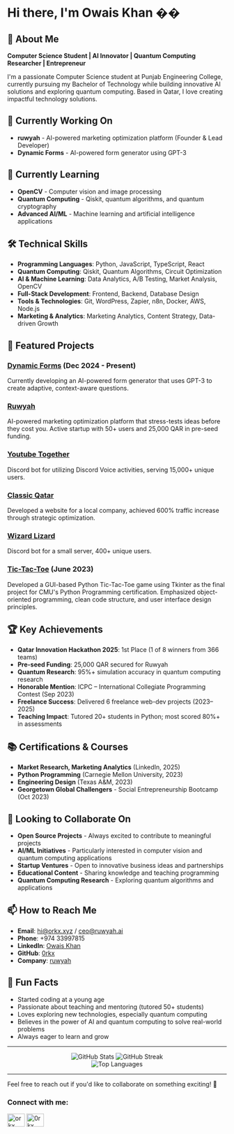# Hi there, I'm Owais  Khan ��

## 🚀 About Me
**Computer Science Student | AI Innovator | Quantum Computing Researcher | Entrepreneur**

I'm a passionate Computer Science student at Punjab Engineering College, currently pursuing my Bachelor of Technology while building innovative AI solutions and exploring quantum computing. Based in Qatar, I love creating impactful technology solutions.


## 🔭 Currently Working On
- **ruwyah** - AI-powered marketing optimization platform (Founder & Lead Developer)
- **Dynamic Forms** - AI-powered form generator using GPT-3

## 🌱 Currently Learning
- **OpenCV** - Computer vision and image processing
- **Quantum Computing** - Qiskit, quantum algorithms, and quantum cryptography
- **Advanced AI/ML** - Machine learning and artificial intelligence applications


## 🛠️ Technical Skills
- **Programming Languages**: Python, JavaScript, TypeScript, React
- **Quantum Computing**: Qiskit, Quantum Algorithms, Circuit Optimization
- **AI & Machine Learning**: Data Analytics, A/B Testing, Market Analysis, OpenCV
- **Full-Stack Development**: Frontend, Backend, Database Design
- **Tools & Technologies**: Git, WordPress, Zapier, n8n, Docker, AWS, Node.js
- **Marketing & Analytics**: Marketing Analytics, Content Strategy, Data-driven Growth

## 🚀 Featured Projects

### [Dynamic Forms](https://github.com/0rkx/Dynamic-Forms) (Dec 2024 - Present)
Currently developing an AI-powered form generator that uses GPT-3 to create adaptive, context-aware questions.

### [Ruwyah](https://ruwyah.ai)
AI-powered marketing optimization platform that stress-tests ideas before they cost you. Active startup with 50+ users and 25,000 QAR in pre-seed funding.

### [Youtube Together](https://github.com/0rkx/Wizard_Lizard)
Discord bot for utilizing Discord Voice activities, serving 15,000+ unique users.

### [Classic Qatar](https://classicqatar.net)
Developed a website for a local company, achieved 600% traffic increase through strategic optimization.

### [Wizard Lizard](https://github.com/0rkx/Wizard_Lizard)
Discord bot for a small server, 400+ unique users.

### [Tic-Tac-Toe](https://github.com/0rkx/Tic-Tac-Toe) (June 2023)
Developed a GUI-based Python Tic-Tac-Toe game using Tkinter as the final project for CMU's Python Programming certification. Emphasized object-oriented programming, clean code structure, and user interface design principles.

## 🏆 Key Achievements
- **Qatar Innovation Hackathon 2025**: 1st Place (1 of 8 winners from 366 teams)
- **Pre-seed Funding**: 25,000 QAR secured for Ruwyah
- **Quantum Research**: 95%+ simulation accuracy in quantum computing research
- **Honorable Mention**: ICPC – International Collegiate Programming Contest (Sep 2023)
- **Freelance Success**: Delivered 6 freelance web-dev projects (2023–2025)
- **Teaching Impact**: Tutored 20+ students in Python; most scored 80%+ in assessments

## 📚 Certifications & Courses
- **Market Research, Marketing Analytics** (LinkedIn, 2025)
- **Python Programming** (Carnegie Mellon University, 2023)
- **Engineering Design** (Texas A&M, 2023)
- **Georgetown Global Challengers** - Social Entrepreneurship Bootcamp (Oct 2023)

## 🤝 Looking to Collaborate On
- **Open Source Projects** - Always excited to contribute to meaningful projects
- **AI/ML Initiatives** - Particularly interested in computer vision and quantum computing applications
- **Startup Ventures** - Open to innovative business ideas and partnerships
- **Educational Content** - Sharing knowledge and teaching programming
- **Quantum Computing Research** - Exploring quantum algorithms and applications

## 📫 How to Reach Me
- **Email**: hi@orkx.xyz / ceo@ruwyah.ai
- **Phone**: +974 33997815
- **LinkedIn**: [Owais Khan](https://www.linkedin.com/in/orkx)
- **GitHub**: [0rkx](https://github.com/0rkx)
- **Company**: [ruwyah](https://ruwyah.ai)

## 🌟 Fun Facts
- Started coding at a young age
- Passionate about teaching and mentoring (tutored 50+ students)
- Loves exploring new technologies, especially quantum computing
- Believes in the power of AI and quantum computing to solve real-world problems
- Always eager to learn and grow

---

<div align="center">
  <img src="https://github-readme-stats.vercel.app/api?username=0rkx&show_icons=true&theme=radical" alt="GitHub Stats" />
  <img src="https://github-readme-streak-stats.herokuapp.com/?user=0rkx&theme=radical" alt="GitHub Streak" />
</div>

<div align="center">
  <img src="https://github-readme-stats.vercel.app/api/top-langs/?username=0rkx&layout=compact&theme=radical" alt="Top Languages" />
</div>

---

Feel free to reach out if you'd like to collaborate on something exciting! 🚀 

<h3 align="left">Connect with me:</h3>
<p align="left">
<a href="https://linkedin.com/in/orkx" target="blank"><img align="center" src="https://raw.githubusercontent.com/rahuldkjain/github-profile-readme-generator/master/src/images/icons/Social/linked-in-alt.svg" alt="orkx" height="30" width="40" /></a>
<a href="https://instagram.com/0rkx" target="blank"><img align="center" src="https://raw.githubusercontent.com/rahuldkjain/github-profile-readme-generator/master/src/images/icons/Social/instagram.svg" alt="0rkx" height="30" width="40" /></a>
</p>
